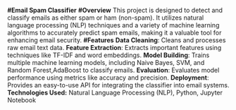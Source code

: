 **#Email Spam Classifier**
**#Overview**
This project is designed to detect and classify emails as either spam or ham (non-spam). It utilizes natural language processing (NLP) techniques and a variety of machine learning algorithms to accurately predict
spam emails, making it a valuable tool for enhancing email security.
**#Features**
**Data Cleaning**: Cleans and processes raw email text data.
**Feature Extraction**: Extracts important features using techniques like TF-IDF and word embeddings.
**Model Building**: Trains multiple machine learning models, including Naive Bayes, SVM, and Random Forest,AdaBoost to classify emails.
**Evaluation**: Evaluates model performance using metrics like accuracy and precision. 
**Deployment**: Provides an easy-to-use API for integrating the classifier into email systems.
**Technologies Used:**
Natural Language Processing (NLP), Python, Jupyter Notebook
